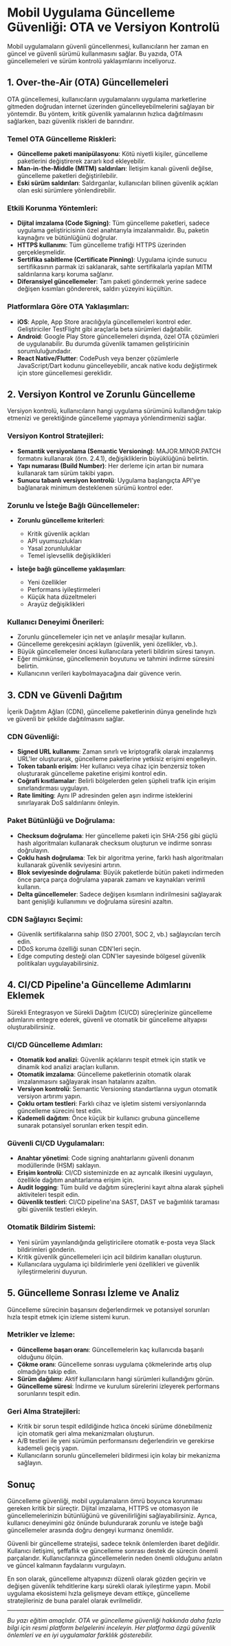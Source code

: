 # Mobil Uygulama Güncelleme Güvenliği: OTA ve Versiyon Kontrolü

Mobil uygulamaların güvenli güncellenmesi, kullanıcıların her zaman en güncel ve güvenli sürümü kullanmasını sağlar. Bu yazıda, OTA güncellemeleri ve sürüm kontrolü yaklaşımlarını inceliyoruz.

## 1. Over-the-Air (OTA) Güncellemeleri

OTA güncellemesi, kullanıcıların uygulamalarını uygulama marketlerine gitmeden doğrudan internet üzerinden güncelleyebilmelerini sağlayan bir yöntemdir. Bu yöntem, kritik güvenlik yamalarının hızlıca dağıtılmasını sağlarken, bazı güvenlik riskleri de barındırır.

### Temel OTA Güncelleme Riskleri:
- **Güncelleme paketi manipülasyonu**: Kötü niyetli kişiler, güncelleme paketlerini değiştirerek zararlı kod ekleyebilir.
- **Man-in-the-Middle (MITM) saldırıları**: İletişim kanalı güvenli değilse, güncelleme paketleri değiştirilebilir.
- **Eski sürüm saldırıları**: Saldırganlar, kullanıcıları bilinen güvenlik açıkları olan eski sürümlere yönlendirebilir.

### Etkili Korunma Yöntemleri:
- **Dijital imzalama (Code Signing)**: Tüm güncelleme paketleri, sadece uygulama geliştiricisinin özel anahtarıyla imzalanmalıdır. Bu, paketin kaynağını ve bütünlüğünü doğrular.
- **HTTPS kullanımı**: Tüm güncelleme trafiği HTTPS üzerinden gerçekleşmelidir.
- **Sertifika sabitleme (Certificate Pinning)**: Uygulama içinde sunucu sertifikasının parmak izi saklanarak, sahte sertifikalarla yapılan MITM saldırılarına karşı koruma sağlanır.
- **Diferansiyel güncellemeler**: Tam paketi göndermek yerine sadece değişen kısımları göndererek, saldırı yüzeyini küçültün.

### Platformlara Göre OTA Yaklaşımları:
- **iOS**: Apple, App Store aracılığıyla güncellemeleri kontrol eder. Geliştiriciler TestFlight gibi araçlarla beta sürümleri dağıtabilir.
- **Android**: Google Play Store güncellemeleri dışında, özel OTA çözümleri de uygulanabilir. Bu durumda güvenlik tamamen geliştiricinin sorumluluğundadır.
- **React Native/Flutter**: CodePush veya benzer çözümlerle JavaScript/Dart kodunu güncelleyebilir, ancak native kodu değiştirmek için store güncellemesi gereklidir.

## 2. Versiyon Kontrol ve Zorunlu Güncelleme

Versiyon kontrolü, kullanıcıların hangi uygulama sürümünü kullandığını takip etmenizi ve gerektiğinde güncelleme yapmaya yönlendirmenizi sağlar.

### Versiyon Kontrol Stratejileri:
- **Semantik versiyonlama (Semantic Versioning)**: MAJOR.MINOR.PATCH formatını kullanarak (örn. 2.4.1), değişikliklerin büyüklüğünü belirtin.
- **Yapı numarası (Build Number)**: Her derleme için artan bir numara kullanarak tam sürüm takibi yapın.
- **Sunucu tabanlı versiyon kontrolü**: Uygulama başlangıçta API'ye bağlanarak minimum desteklenen sürümü kontrol eder.

### Zorunlu ve İsteğe Bağlı Güncellemeler:
- **Zorunlu güncelleme kriterleri**:
  - Kritik güvenlik açıkları
  - API uyumsuzlukları
  - Yasal zorunluluklar
  - Temel işlevsellik değişiklikleri

- **İsteğe bağlı güncelleme yaklaşımları**:
  - Yeni özellikler
  - Performans iyileştirmeleri
  - Küçük hata düzeltmeleri
  - Arayüz değişiklikleri

### Kullanıcı Deneyimi Önerileri:
- Zorunlu güncellemeler için net ve anlaşılır mesajlar kullanın.
- Güncelleme gerekçesini açıklayın (güvenlik, yeni özellikler, vb.).
- Büyük güncellemeler öncesi kullanıcılara yeterli bildirim süresi tanıyın.
- Eğer mümkünse, güncellemenin boyutunu ve tahmini indirme süresini belirtin.
- Kullanıcının verileri kaybolmayacağına dair güvence verin.

## 3. CDN ve Güvenli Dağıtım

İçerik Dağıtım Ağları (CDN), güncelleme paketlerinin dünya genelinde hızlı ve güvenli bir şekilde dağıtılmasını sağlar.

### CDN Güvenliği:
- **Signed URL kullanımı**: Zaman sınırlı ve kriptografik olarak imzalanmış URL'ler oluşturarak, güncelleme paketlerine yetkisiz erişimi engelleyin.
- **Token tabanlı erişim**: Her kullanıcı veya cihaz için benzersiz token oluşturarak güncelleme paketine erişimi kontrol edin.
- **Coğrafi kısıtlamalar**: Belirli bölgelerden gelen şüpheli trafik için erişim sınırlandırması uygulayın.
- **Rate limiting**: Aynı IP adresinden gelen aşırı indirme isteklerini sınırlayarak DoS saldırılarını önleyin.

### Paket Bütünlüğü ve Doğrulama:
- **Checksum doğrulama**: Her güncelleme paketi için SHA-256 gibi güçlü hash algoritmaları kullanarak checksum oluşturun ve indirme sonrası doğrulayın.
- **Çoklu hash doğrulama**: Tek bir algoritma yerine, farklı hash algoritmaları kullanarak güvenlik seviyesini artırın.
- **Blok seviyesinde doğrulama**: Büyük paketlerde bütün paketi indirmeden önce parça parça doğrulama yaparak zamanı ve kaynakları verimli kullanın.
- **Delta güncellemeler**: Sadece değişen kısımların indirilmesini sağlayarak bant genişliği kullanımını ve doğrulama süresini azaltın.

### CDN Sağlayıcı Seçimi:
- Güvenlik sertifikalarına sahip (ISO 27001, SOC 2, vb.) sağlayıcıları tercih edin.
- DDoS koruma özelliği sunan CDN'leri seçin.
- Edge computing desteği olan CDN'ler sayesinde bölgesel güvenlik politikaları uygulayabilirsiniz.

## 4. CI/CD Pipeline'a Güncelleme Adımlarını Eklemek

Sürekli Entegrasyon ve Sürekli Dağıtım (CI/CD) süreçlerinize güncelleme adımlarını entegre ederek, güvenli ve otomatik bir güncelleme altyapısı oluşturabilirsiniz.

### CI/CD Güncelleme Adımları:
- **Otomatik kod analizi**: Güvenlik açıklarını tespit etmek için statik ve dinamik kod analizi araçları kullanın.
- **Otomatik imzalama**: Güncelleme paketlerinin otomatik olarak imzalanmasını sağlayarak insan hatalarını azaltın.
- **Versiyon kontrolü**: Semantic Versioning standartlarına uygun otomatik versiyon artırımı yapın.
- **Çoklu ortam testleri**: Farklı cihaz ve işletim sistemi versiyonlarında güncelleme sürecini test edin.
- **Kademeli dağıtım**: Önce küçük bir kullanıcı grubuna güncelleme sunarak potansiyel sorunları erken tespit edin.

### Güvenli CI/CD Uygulamaları:
- **Anahtar yönetimi**: Code signing anahtarlarını güvenli donanım modüllerinde (HSM) saklayın.
- **Erişim kontrolü**: CI/CD sisteminizde en az ayrıcalık ilkesini uygulayın, özellikle dağıtım anahtarlarına erişim için.
- **Audit logging**: Tüm build ve dağıtım süreçlerini kayıt altına alarak şüpheli aktiviteleri tespit edin.
- **Güvenlik testleri**: CI/CD pipeline'ına SAST, DAST ve bağımlılık taraması gibi güvenlik testleri ekleyin.

### Otomatik Bildirim Sistemi:
- Yeni sürüm yayınlandığında geliştiricilere otomatik e-posta veya Slack bildirimleri gönderin.
- Kritik güvenlik güncellemeleri için acil bildirim kanalları oluşturun.
- Kullanıcılara uygulama içi bildirimlerle yeni özellikleri ve güvenlik iyileştirmelerini duyurun.

## 5. Güncelleme Sonrası İzleme ve Analiz

Güncelleme sürecinin başarısını değerlendirmek ve potansiyel sorunları hızla tespit etmek için izleme sistemi kurun.

### Metrikler ve İzleme:
- **Güncelleme başarı oranı**: Güncellemelerin kaç kullanıcıda başarılı olduğunu ölçün.
- **Çökme oranı**: Güncelleme sonrası uygulama çökmelerinde artış olup olmadığını takip edin.
- **Sürüm dağılımı**: Aktif kullanıcıların hangi sürümleri kullandığını görün.
- **Güncelleme süresi**: İndirme ve kurulum sürelerini izleyerek performans sorunlarını tespit edin.

### Geri Alma Stratejileri:
- Kritik bir sorun tespit edildiğinde hızlıca önceki sürüme dönebilmeniz için otomatik geri alma mekanizmaları oluşturun.
- A/B testleri ile yeni sürümün performansını değerlendirin ve gerekirse kademeli geçiş yapın.
- Kullanıcıların sorunlu güncellemeleri bildirmesi için kolay bir mekanizma sağlayın.

## Sonuç

Güncelleme güvenliği, mobil uygulamaların ömrü boyunca korunması gereken kritik bir süreçtir. Dijital imzalama, HTTPS ve otomasyon ile güncellemelerinizin bütünlüğünü ve güvenilirliğini sağlayabilirsiniz. Ayrıca, kullanıcı deneyimini göz önünde bulundurarak zorunlu ve isteğe bağlı güncellemeler arasında doğru dengeyi kurmanız önemlidir.

Güvenli bir güncelleme stratejisi, sadece teknik önlemlerden ibaret değildir. Kullanıcı iletişimi, şeffaflık ve güncelleme sonrası destek de sürecin önemli parçalarıdır. Kullanıcılarınıza güncellemelerin neden önemli olduğunu anlatın ve güncel kalmanın faydalarını vurgulayın.

En son olarak, güncelleme altyapınızı düzenli olarak gözden geçirin ve değişen güvenlik tehditlerine karşı sürekli olarak iyileştirme yapın. Mobil uygulama ekosistemi hızla gelişmeye devam ettikçe, güncelleme stratejileriniz de buna paralel olarak evrilmelidir.

---

*Bu yazı eğitim amaçlıdır. OTA ve güncelleme güvenliği hakkında daha fazla bilgi için resmi platform belgelerini inceleyin. Her platforma özgü güvenlik önlemleri ve en iyi uygulamalar farklılık gösterebilir.*